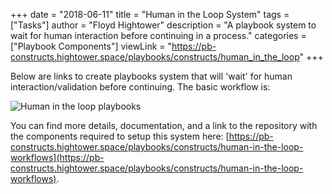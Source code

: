 +++
date = "2018-06-11"
title = "Human in the Loop System"
tags = ["Tasks"]
author = "Floyd Hightower"
description = "A playbook system to wait for human interaction before continuing in a process."
categories = ["Playbook Components"]
viewLink = "https://pb-constructs.hightower.space/playbooks/constructs/human_in_the_loop"
+++

Below are links to create playbooks system that will 'wait' for human interaction/validation before continuing. The basic workflow is:

![Human in the loop playbooks](/post/components/human_in_the_loop.png)

You can find more details, documentation, and a link to the repository with the components required to setup this system here: [https://pb-constructs.hightower.space/playbooks/constructs/human-in-the-loop-workflows](https://pb-constructs.hightower.space/playbooks/constructs/human-in-the-loop-workflows).
